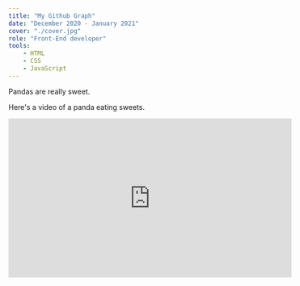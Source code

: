 ```yaml
---
title: "My Github Graph"
date: "December 2020 - January 2021"
cover: "./cover.jpg"
role: "Front-End developer"
tools:
    - HTML
    - CSS
    - JavaScript
---
```


Pandas are really sweet.

Here's a video of a panda eating sweets.

<iframe width="560" height="315" src="https://www.youtube.com/embed/4n0xNbfJLR8" frameborder="0" allowfullscreen></iframe>
